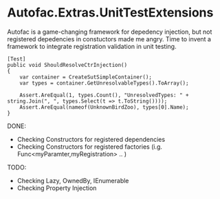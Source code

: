 # Autofac.Extras.UnitTestExtensions

Autofac is a game-changing framework for depedency injection, but not registered depedencies in constuctors made me angry. Time to invent a framework to integrate registration validation in unit testing.

```
[Test]
public void ShouldResolveCtrInjection()
{
    var container = CreateSutSimpleContainer();
    var types = container.GetUnresolvableTypes().ToArray();

    Assert.AreEqual(1, types.Count(), "UnresolvedTypes: " + string.Join(", ", types.Select(t => t.ToString())));
    Assert.AreEqual(nameof(UnknownBirdZoo), types[0].Name);
}
```

DONE:
* Checking Constructors for registered dependencies
* Checking Constructors for registered factories (i.g. Func<myParamter,myRegistration> .. )

TODO:
* Checking Lazy, OwnedBy, IEnumerable
* Checking Property Injection
